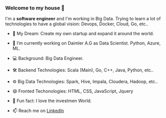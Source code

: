 ### Welcome to my house 👋

I'm a **software engineer** and I'm working in Big Data. Trying to learn a lot of technologies to have a global vision: Devops, Docker, Cloud, Go, etc..

- 🚀 My Dream: Create my own startup and expand it around the world.

- 🔭 I’m currently working on Daimler A.G as Data Scientist. Python, Azure, ML.

- 💻 Background: Big Data Engineer.

- 🛠️ Backend Technologies: Scala (Main), Go, C++, Java, Python, etc..

- ⚙️ Big Data Technologies: Spark, Hive, Impala, Cloudera, Hadoop, etc..

- 😄 Fronted Techonologies: HTML, CSS, JavaScript, Jquery

- 🎁 Fun fact: I love the investmen World.

- 📫 Reach me on [Linkedln](https://www.linkedin.com/in/damasosanchezarenas/)


<!--
**damasosanchezarenas/damasosanchezarenas** is a ✨ _special_ ✨ repository because its `README.md` (this file) appears on your GitHub profile.

Here are some ideas to get you started:

- 🔭 I’m currently working on ...
- 🌱 I’m currently learning ...
- 👯 I’m looking to collaborate on ...
- 🤔 I’m looking for help with ...
- 💬 Ask me about ...
- 📫 How to reach me: ...
- 😄 Pronouns: ...
- ⚡ Fun fact: ...
-->
